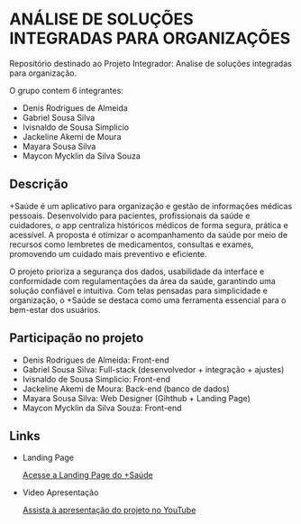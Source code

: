 # ANÁLISE DE SOLUÇÕES INTEGRADAS PARA ORGANIZAÇÕES
Repositório destinado ao Projeto Integrador: Analise de soluções integradas para organização.

O grupo contem 6 integrantes:

- Denis Rodrigues de Almeida
- Gabriel Sousa Silva
- Ivisnaldo de Sousa Simplicio
- Jackeline Akemi de Moura
- Mayara Sousa Silva
- Maycon Mycklin da Silva Souza

## Descrição
+Saúde é um aplicativo para organização e gestão de informações médicas pessoais. Desenvolvido para pacientes, profissionais da saúde e cuidadores, o app centraliza históricos médicos de forma segura, prática e acessível. A proposta é otimizar o acompanhamento da saúde por meio de recursos como lembretes de medicamentos, consultas e exames, promovendo um cuidado mais preventivo e eficiente.

O projeto prioriza a segurança dos dados, usabilidade da interface e conformidade com regulamentações da área da saúde, garantindo uma solução confiável e intuitiva. Com telas pensadas para simplicidade e organização, o +Saúde se destaca como uma ferramenta essencial para o bem-estar dos usuários.

## Participação no projeto

- Denis Rodrigues de Almeida: Front-end
- Gabriel Sousa Silva: Full-stack (desenvolvedor + integração + ajustes)
- Ivisnaldo de Sousa Simplicio: Front-end
- Jackeline Akemi de Moura: Back-end (banco de dados)
- Mayara Sousa Silva: Web Designer (Gihthub + Landing Page)
- Maycon Mycklin da Silva Souza: Front-end
  
## Links
- Landing Page
  
  [Acesse a Landing Page do +Saúde](https://mayarasousasilva.github.io/LandingPage/)

- Video Apresentação
  
  [Assista à apresentação do projeto no YouTube](https://youtu.be/5trvCmtyRL0?si=_IvYGkKWVOS6oZPz)
